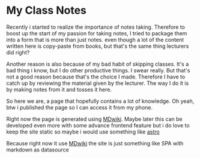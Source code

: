 # My Class Notes

Recently i started to realize the importance of notes taking. Therefore to boost up the start of my passion for taking notes, I tried to package them into a form that is more than just notes. even though a lot of the content written here is copy-paste from books, but that's the same thing lecturers did right?

Another reason is also because of my bad habit of skipping classes. It's a bad thing i know, but I do other productive things. I swear really. But that's not a good reason because that's the choice I made. Therefore I have to catch up by reviewing the material given by the lecturer. The way I do it is by making notes from it and tosses it here.

So here we are, a page that hopefully contains a lot of knowledge. Oh yeah, btw i published the page so I can access it from my phone.

Right now the page is generated using [MDwiki](http://mdwiki.info). Maybe later this can be developed even more with some advance frontend feature but i do love to keep the site static so maybe i would use something like [astro](https://astro.build/)

Because right now it use [MDwiki](http://mdwiki.info) the site is just something like SPA with markdown as datasource
